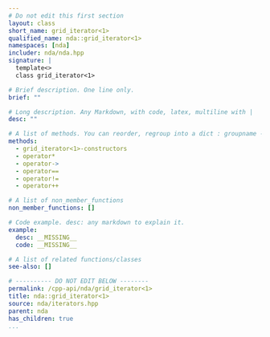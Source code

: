 ```yaml
---
# Do not edit this first section
layout: class
short_name: grid_iterator<1>
qualified_name: nda::grid_iterator<1>
namespaces: [nda]
includer: nda/nda.hpp
signature: |
  template<> 
  class grid_iterator<1>

# Brief description. One line only.
brief: ""

# Long description. Any Markdown, with code, latex, multiline with |
desc: ""

# A list of methods. You can reorder, regroup into a dict : groupname -> list
methods:
  - grid_iterator<1>-constructors
  - operator*
  - operator->
  - operator==
  - operator!=
  - operator++

# A list of non_member_functions
non_member_functions: []

# Code example. desc: any markdown to explain it.
example:
  desc: __MISSING__
  code: __MISSING__

# A list of related functions/classes
see-also: []

# ---------- DO NOT EDIT BELOW --------
permalink: /cpp-api/nda/grid_iterator<1>
title: nda::grid_iterator<1>
source: nda/iterators.hpp
parent: nda
has_children: true
...
```


